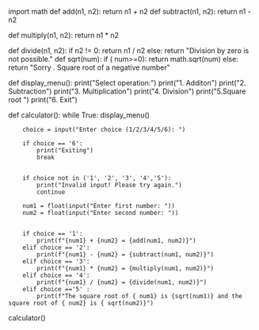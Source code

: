 
import math
def add(n1, n2):
    return n1 + n2
def subtract(n1, n2):
    return n1 - n2

def multiply(n1, n2):
    return n1 * n2

def divide(n1, n2):
    if n2 != 0:
        return n1 / n2
    else:
        return "Division by zero is not possible."
def sqrt(num):
     if ( num>=0):
        return math.sqrt(num)
     else:
        return "Sorry . Square root of a negative number"

def display_menu():
    print("Select operation:")
    print("1. Additon")
    print("2. Subtraction")
    print("3. Multiplication")
    print("4. Division")
    print("5.Square root ")
    print("6. Exit")


def calculator():
    while True:
        display_menu()

        
        choice = input("Enter choice (1/2/3/4/5/6): ")

        if choice == '6':
            print("Exiting")
            break

        
        if choice not in ('1', '2', '3', '4','5'):
            print("Invalid input! Please try again.")
            continue

        num1 = float(input("Enter first number: "))
        num2 = float(input("Enter second number: "))

        
        if choice == '1':
            print(f"{num1} + {num2} = {add(num1, num2)}")
        elif choice == '2':
            print(f"{num1} - {num2} = {subtract(num1, num2)}")
        elif choice == '3':
            print(f"{num1} * {num2} = {multiply(num1, num2)}")
        elif choice == '4':
            print(f"{num1} / {num2} = {divide(num1, num2)}")
        elif choice =='5' :
            print(f"The square root of { num1} is {sqrt(num1)} and the square root of { num2} is { sqrt(num2)}")
calculator()
